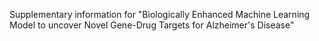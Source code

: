 Supplementary information for "Biologically Enhanced Machine Learning Model to uncover Novel Gene-Drug Targets for Alzheimer's Disease"
